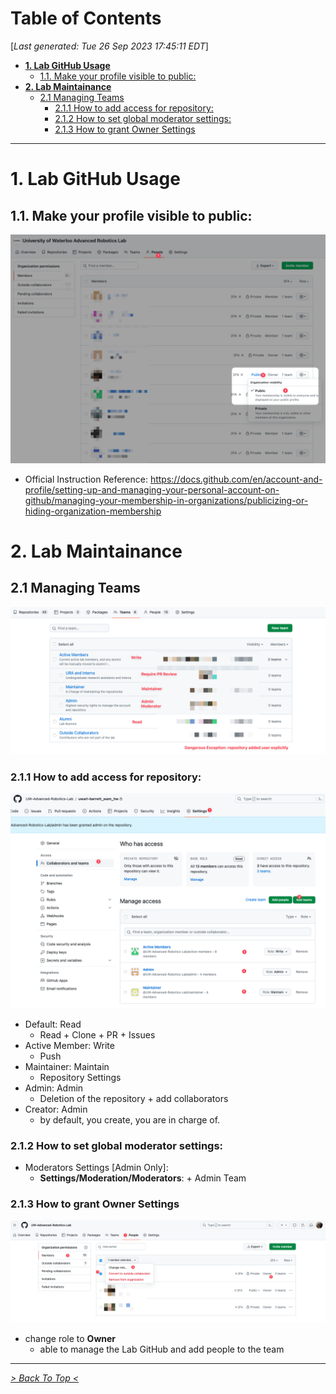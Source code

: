 <toc>

# Table of Contents
[*Last generated: Tue 26 Sep 2023 17:45:11 EDT*]
- [**1. Lab GitHub Usage**](#1-Lab-GitHub-Usage)
  - [1.1. Make your profile visible to public:](#11-Make-your-profile-visible-to-public)
- [**2. Lab Maintainance**](#2-Lab-Maintainance)
  - [2.1 Managing Teams](#21-Managing-Teams)
    - [2.1.1 How to add access for repository:](#211-How-to-add-access-for-repository)
    - [2.1.2 How to set global moderator settings:](#212-How-to-set-global-moderator-settings)
    - [2.1.3 How to grant Owner Settings](#213-How-to-grant-Owner-Settings)

---
</toc>

# 1. Lab GitHub Usage

## 1.1. Make your profile visible to public:

![profile-public](resources/profile-public.png)

- Official Instruction Reference: https://docs.github.com/en/account-and-profile/setting-up-and-managing-your-personal-account-on-github/managing-your-membership-in-organizations/publicizing-or-hiding-organization-membership

  



# 2. Lab Maintainance

## 2.1 Managing Teams

![profile-public](resources/teams.png)

### 2.1.1 How to add access for repository:

![teams-access](resources/teams-access.png)

- Default: Read
  - Read + Clone + PR + Issues
- Active Member: Write
  - Push
- Maintainer: Maintain
  - Repository Settings
- Admin: Admin
  - Deletion of the repository + add collaborators
- Creator: Admin
  - by default, you create, you are in charge of.

### 2.1.2 How to set global moderator settings:

- Moderators Settings [Admin Only]:
  - **Settings/Moderation/Moderators**: + Admin Team

### 2.1.3 How to grant Owner Settings

![add_owner](resources/add_owner.png)

- change role to **Owner**
  - able to manage the Lab GitHub and add people to the team




<eof>

---
[*> Back To Top <*](#Table-of-Contents)
</eof>